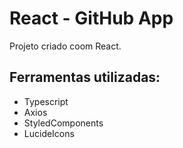 # React - GitHub App

Projeto criado coom React.

## Ferramentas utilizadas:
- Typescript
- Axios
- StyledComponents
- LucideIcons
